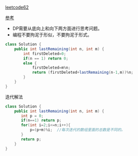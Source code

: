 [leetcode62](https://leetcode-cn.com/problems/yuan-quan-zhong-zui-hou-sheng-xia-de-shu-zi-lcof/)

[参考](https://leetcode-cn.com/problems/yuan-quan-zhong-zui-hou-sheng-xia-de-shu-zi-lcof/solution/yuan-quan-zhong-zui-hou-sheng-xia-de-shu-zi-by-lee/)

* DP需要从底向上和向下两方面进行思考问题。
* 编程不要拘泥于形似，不要拘泥于形式。

```java
class Solution {
    public int lastRemaining(int n, int m) {
        int firstDeleted=0;
        if(n == 1) return 0;
        else {
            firstDeleted=m%n;
            return (firstDeleted+lastRemaining(n-1,m))%n;
        }
    }
}
```

迭代解法

```java
class Solution {
    public int lastRemaining(int n, int m) {
       int p = 0;
       if(n==1) return p;
       for(int i=2;i<=n;i++){
           p=(p+m)%i;  //每次迭代的数组里面的总数是不同的。
       }
       return p;
    }
}
```

